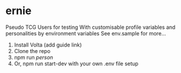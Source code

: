 # ernie
Pseudo TCG Users for testing
With customisable profile variables and personalities by environment variables
See env.sample for more...


1. Install Volta (add guide link)
1. Clone the repo
1. npm run *person*
1. Or, npm run start-dev with your own .env file setup
